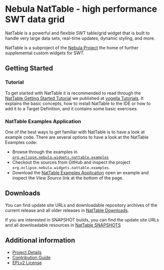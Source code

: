 # Nebula NatTable - high performance SWT data grid

NatTable is a powerful and flexible SWT table/grid widget that is built to handle very large data sets, real-time updates, dynamic styling, and more.

NatTable is a subproject of the [Nebula Project](https://github.com/eclipse/nebula) the home of further supplemental custom widgets for SWT.

## Getting Started

### Tutorial

To get started with NatTable it is recommended to read through the [NatTable Getting Started Tutorial](https://www.vogella.com/tutorials/NatTable/article.html) we published at [vogella Tutorials](https://www.vogella.com/tutorials/). It explains the basic concepts, how to install NatTable to the IDE or how to add it to a Target Definition, and it contains some basic exercises.

### NatTable Examples Application

One of the best ways to get familiar with NatTable is to have a look at example code. There are several options to have a look at the NatTable Examples code:

* Browse through the examples in [`org.eclipse.nebula.widgets.nattable.examples`](https://github.com/eclipse-nebula-nattable/nattable/tree/master/org.eclipse.nebula.widgets.nattable.examples/src/org/eclipse/nebula/widgets/nattable/examples)
* Checkout the sources from GitHub and inspect the project `org.eclipse.nebula.widgets.nattable.examples`.
* Download the [NatTable Examples Application](https://eclipse.dev/nattable/documentation.php?page=examples_application) open an example and inspect the *View Source* link at the bottom of the page.

## Downloads

You can find update site URLs and downloadable repository archives of the current release and all older releases in [NatTable Downloads](https://eclipse.dev/nattable/download.php).

If you are interested in SNAPSHOT builds, you can find the update site URLs and all downloadable resources in [NatTable SNAPSHOTS](https://download.eclipse.org/nattable/snapshots/) 

## Additional information

* [Project Details](https://projects.eclipse.org/projects/technology.nebula.nattable)
* [Contribution Guide](CONTRIBUTING.md)
* [EPLv2 License](LICENSE.md)
